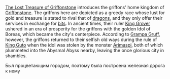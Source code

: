 [The Lost Treasure of Griffonstone](https://mlp.fandom.com/wiki/The_Lost_Treasure_of_Griffonstone "The Lost Treasure of Griffonstone") introduces the griffons' home kingdom of [Griffonstone](https://mlp.fandom.com/wiki/Griffonstone "Griffonstone"). The griffons here are depicted as a greedy race whose lust for gold and treasure is stated to rival that of [dragons](https://mlp.fandom.com/wiki/Dragons "Dragons"), and they only offer their services in exchange for [bits](https://mlp.fandom.com/wiki/Bits "Bits"). In ancient times, their ruler [King Grover](https://mlp.fandom.com/wiki/List_of_non-pony_characters#King_Grover "List of non-pony characters") ushered in an era of prosperity for the griffons with the golden Idol of Boreas, which became the city's centerpiece. According to [Grampa Gruff](https://mlp.fandom.com/wiki/Grampa_Gruff "Grampa Gruff"), however, the griffons returned to their selfish old ways during the rule of [King Guto](https://mlp.fandom.com/wiki/List_of_non-pony_characters#King_Guto "List of non-pony characters") when the idol was stolen by the monster [Arimaspi](https://mlp.fandom.com/wiki/List_of_non-pony_characters#Arimaspi "List of non-pony characters"), both of which plummeted into the Abysmal Abyss nearby, leaving the once glorious city in shambles.

Был процветающим городом, поэтому была построена железная дорога к нему